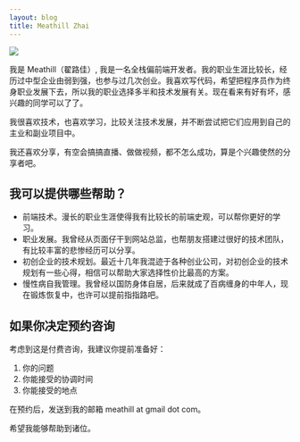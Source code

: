 ```yaml
---
layout: blog
title: Meathill Zhai
---
```


![](/images/avatars/meathill.jpg)

我是 Meathill（翟路佳）, 我是一名全栈偏前端开发者。我的职业生涯比较长，经历过中型企业由弱到强，也参与过几次创业。我喜欢写代码，希望把程序员作为终身职业发展下去，所以我的职业选择多半和技术发展有关。现在看来有好有坏，感兴趣的同学可以了了。

我很喜欢技术，也喜欢学习，比较关注技术发展，并不断尝试把它们应用到自己的主业和副业项目中。

我还喜欢分享，有空会搞搞直播、做做视频，都不怎么成功，算是个兴趣使然的分享者吧。

## 我可以提供哪些帮助？

- 前端技术。漫长的职业生涯使得我有比较长的前端史观，可以帮你更好的学习。
- 职业发展。我曾经从页面仔干到网站总监，也帮朋友搭建过很好的技术团队，有比较丰富的悲惨经历可以分享。
- 初创企业的技术规划。最近十几年我混迹于各种创业公司，对初创企业的技术规划有一些心得，相信可以帮助大家选择性价比最高的方案。
- 慢性病自我管理。我曾经以国防身体自居，后来就成了百病缠身的中年人，现在锻炼恢复中，也许可以提前指指路吧。

## 如果你决定预约咨询

考虑到这是付费咨询，我建议你提前准备好：

1. 你的问题
2. 你能接受的协调时间
3. 你能接受的地点

在预约后，发送到我的邮箱 meathill at gmail dot com。

希望我能够帮助到诸位。
